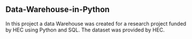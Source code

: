 ## Data-Warehouse-in-Python

In this project a data Warehouse was created for a research project funded by HEC using Python and SQL. The dataset was provided by HEC.
